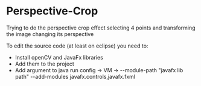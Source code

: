 # Perspective-Crop
Trying to do the perspective crop effect selecting 4 points and transforming the image changing its perspective

To edit the source code (at least on eclipse) you need to: 
* Install openCV and JavaFx libraries
* Add them to the project
* Add argument to java run config -> VM -> --module-path "javafx lib path" --add-modules javafx.controls,javafx.fxml
